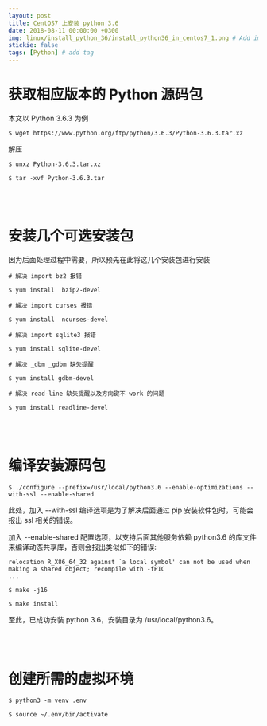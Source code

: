 ```yaml
---
layout: post
title: CentOS7 上安装 python 3.6
date: 2018-08-11 00:00:00 +0300
img: linux/install_python_36/install_python36_in_centos7_1.png # Add image post (optional)
stickie: false
tags: [Python] # add tag
---
```


# 获取相应版本的 Python 源码包

本文以 Python 3.6.3 为例

```
$ wget https://www.python.org/ftp/python/3.6.3/Python-3.6.3.tar.xz
```

解压

```
$ unxz Python-3.6.3.tar.xz

$ tar -xvf Python-3.6.3.tar
```

<br />
<br />

# 安装几个可选安装包

因为后面处理过程中需要，所以预先在此将这几个安装包进行安装

```
# 解决 import bz2 报错

$ yum install  bzip2-devel

# 解决 import curses 报错

$ yum install  ncurses-devel

# 解决 import sqlite3 报错

$ yum install sqlite-devel

# 解决 _dbm _gdbm 缺失提醒

$ yum install gdbm-devel

# 解决 read-line 缺失提醒以及方向键不 work 的问题

$ yum install readline-devel
```

<br />
<br />

# 编译安装源码包

```
$ ./configure --prefix=/usr/local/python3.6 --enable-optimizations --with-ssl --enable-shared
```

此处，加入 --with-ssl 编译选项是为了解决后面通过 pip 安装软件包时，可能会报出 ssl 相关的错误。

加入 --enable-shared 配置选项，以支持后面其他服务依赖 python3.6 的库文件来编译动态共享库，否则会报出类似如下的错误:

```
relocation R_X86_64_32 against `a local symbol' can not be used when making a shared object; recompile with -fPIC
...
```

```
$ make -j16

$ make install
```

至此，已成功安装 python 3.6，安装目录为 /usr/local/python3.6。


<br />
<br />

# 创建所需的虚拟环境

```
$ python3 -m venv .env

$ source ~/.env/bin/activate
```
